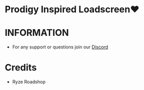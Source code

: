 # Prodigy Inspired Loadscreen❤️

# INFORMATION
- For any support or questions join our [Discord](https://discord.gg/HKu3xVA7m3)

# Credits
- Ryze Roadshop
